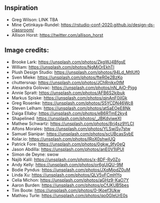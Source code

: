 
## Inspiration

- Greg Wilson: LINK TBA
- Mine Çetinkaya-Rundel: https://rstudio-conf-2020.github.io/design-ds-classroom/
- Allison Horst: https://twitter.com/allison_horst

## Image credits:

- Brooke Lark: https://unsplash.com/photos/ZkgWJ4BfgsE
- William: https://unsplash.com/photos/NgMjOrEkhTI
- Plush Design Studio: https://unsplash.com/photos/94Ld_MtIUf0
- Sven Mieke: https://unsplash.com/photos/fteR0e2BzKo
- chuttersnap: https://unsplash.com/photos/JChRnikx0tM
- Alexandra Golovac: https://unsplash.com/photos/nN_AjO-Pjgg
- Annie Spratt: https://unsplash.com/photos/AFB6S2kibuk
- Markus Spiske: https://unsplash.com/photos/qjnAnF0jIGk
- Greg Rosenke: https://unsplash.com/photos/S5YCDN46Wc8
- Steven Lelham: https://unsplash.com/photos/atSaEOeE8Nk
- Daiga Ellaby: https://unsplash.com/photos/eB6RTmE2ky4
- Shapelined: https://unsplash.com/photos/_JBKdviweXI
- Mathew Schwartz: https://unsplash.com/photos/8rj4sz9YLCI
- Alfons Morales: https://unsplash.com/photos/YLSwjSy7stw
- Samuel Sianipar: https://unsplash.com/photos/scUBcasSvbE
- Kolar.io: https://unsplash.com/photos/lRoX0shwjUQ
- Patrick Fore: https://unsplash.com/photos/0gkw_9fy0eQ
- Jason Abdilla: https://unsplash.com/photos/anE0V1ljPUI
- Simon de Deyne: swow
- Najib Kalil: https://unsplash.com/photos/x-8DF-Ry0Zo
- Andy Kelly: https://unsplash.com/photos/or6gUjQU-9M
- Bodie Pyndus: https://unsplash.com/photos/JXqMjodZ0uM
- Linda Xu: https://unsplash.com/photos/QLV5vFCmHYo
- Celia Michon: https://unsplash.com/photos/aGHz9-KaO7Y
- Aaron Burden: https://unsplash.com/photos/pCfJKUB5bes
- Tim Boote: https://unsplash.com/photos/0-IKoef3Ukw
- Mathieu Turle: https://unsplash.com/photos/qo0GIeUrE0s
